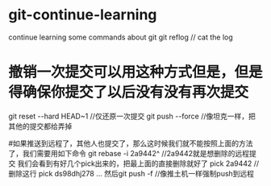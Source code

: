 # git-continue-learning
continue learning some commands about git 
git reflog // cat the log


# 撤销一次提交可以用这种方式但是，但是得确保你提交了以后没有没有再次提交
git reset --hard HEAD~1 //仅还原一次提交
git push --force //像坦克一样，把其他的提交都给弄掉


#如果推送到远程了，其他人也提交了，那么这时候我们就不能按照上面的方法了，我们需要用如下命令
git rebase -i 2a9442^ //2a9442就是想删除的远程提交
我们会看到有好几个pick出来的，把最上面的直接删除就好了
pick 2a9442 //删除这行
pick ds98dhj278
...
然后git push -f //像推土机一样强制push到远程


